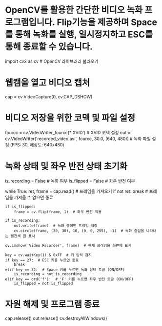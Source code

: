 # OpenCV를 활용한 간단한 비디오 녹화 프로그램입니다. Flip기능을 제공하며 Space를 통해 녹화를 실행, 일시정지하고 ESC를 통해 종료할 수 있습니다.

import cv2 as cv  # OpenCV 라이브러리 불러오기

# 웹캠을 열고 비디오 캡처
cap = cv.VideoCapture(0, cv.CAP_DSHOW)

# 비디오 저장을 위한 코덱 및 파일 설정
fourcc = cv.VideoWriter_fourcc(*'XVID')  # XVID 코덱 설정
out = cv.VideoWriter('recorded_video.avi', fourcc, 30.0, (640, 480))  # 녹화 파일 설정 (FPS: 30, 해상도: 640x480)

# 녹화 상태 및 좌우 반전 상태 초기화
is_recording = False  # 녹화 여부
is_flipped = False  # 좌우 반전 여부

while True:
    ret, frame = cap.read()  # 프레임을 가져오기
    if not ret:
        break  # 프레임을 가져올 수 없으면 종료

    if is_flipped:
        frame = cv.flip(frame, 1)  # 좌우 반전 적용

    if is_recording:
        out.write(frame)  # 녹화 중이면 프레임 저장
        cv.circle(frame, (30, 30), 10, (0, 0, 255), -1)  # 녹화 중임을 나타내는 빨간색 원 표시

    cv.imshow('Video Recorder', frame)  # 현재 프레임을 화면에 표시

    key = cv.waitKey(1) & 0xFF  # 키 입력 감지
    if key == 27:  # ESC 키를 누르면 종료
        break
    elif key == 32:  # Space 키를 누르면 녹화 상태 토글 (ON/OFF)
        is_recording = not is_recording
    elif key == ord('f'):  # 'F' 키를 누르면 좌우 반전 토글 (ON/OFF)
        is_flipped = not is_flipped  

# 자원 해제 및 프로그램 종료
cap.release()
out.release()
cv.destroyAllWindows()


